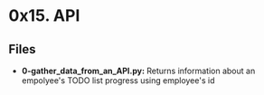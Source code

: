 # 0x15. API
## Files
- **0-gather_data_from_an_API.py:** Returns information about an empolyee's TODO list progress using employee's id
